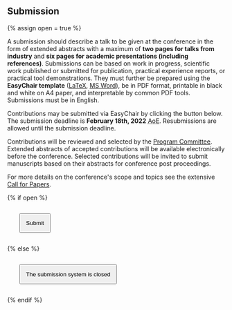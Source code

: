 ## Submission

{% assign open = true %}

A submission should describe a talk to be given at the conference in the form of extended abstracts with a maximum of **two pages for talks from industry** and **six pages for academic presentations (including references)**. Submissions can be based on work in progress, scientific work published or submitted for publication, practical experience reports, or practical tool demonstrations.
They must further be prepared using the **EasyChair template** ([LaTeX](https://www.easychair.org/publications/easychair.zip), [MS Word](https://www.easychair.org/publications/easychair.docx)), be in PDF format, printable in black and white on A4 paper, and interpretable by common PDF tools. Submissions must be in English.

Contributions may be submitted via EasyChair by clicking the button below. The submission deadline is **February 18th, 2022** <acronym title="Anywhere on earth">AoE</acronym>. Resubmissions are allowed until the submission deadline.

Contributions will be reviewed and selected by the [Program Committee](committees/). Extended abstracts of accepted contributions will be available electronically before the conference. Selected contributions will be invited to submit manuscripts based on their abstracts for conference post proceedings.

For more details on the conference's scope and topics see the extensive <a onclick="$('#cfp_tab a').trigger('click'); return false;" href="#cfp">Call for Papers</a>.

{% if open %}

<p style="margin:2em;" class="text-center">
    <a href="https://easychair.org/conferences/?conf=microservices2022"><button style="padding:1em;" type="button" class="btn btn-primary btn-lg">Submit</button></a>
</p>
{% else %}
<p style="margin:2em;" class="text-center">
    <button style="padding:1em;" type="button" class="btn btn-primary btn-lg disabled">The submission system is closed</button>
</p>
{% endif %}
